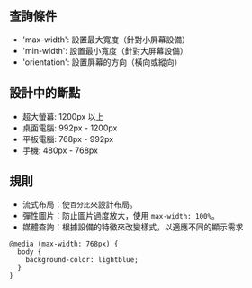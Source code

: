 ## 查詢條件
- 'max-width': 設置最大寬度（針對小屏幕設備）
- 'min-width': 設置最小寬度（針對大屏幕設備）
- 'orientation': 設置屏幕的方向（橫向或縱向）

## 設計中的斷點
- 超大螢幕: 1200px 以上
- 桌面電腦: 992px - 1200px
- 平板電腦: 768px - 992px
- 手機: 480px - 768px

## 規則
- 流式布局：使`百分比`來設計布局。
- 彈性圖片：防止圖片過度放大，使用 `max-width: 100%`。
- 媒體查詢：根據設備的特徵來改變樣式，以適應不同的顯示需求

```
@media (max-width: 768px) {
  body {
    background-color: lightblue;
  }
}
```

